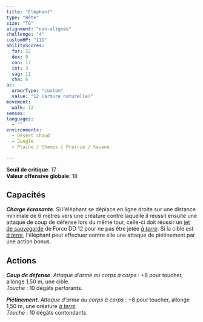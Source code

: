 ```yaml
---
title: "Éléphant"
type: "Bête"
size: "TG"
alignment: "non-alignée"
challenge: "4"
customHP: "111"
abilityScores:
  for: 22
  dex: 9
  con: 17
  int: 3
  sag: 11
  cha: 6
ac:
  armorType: "custom"
  value: "12 (armure naturelle)"
movement:
  walk: 12
senses:
languages:
  - ""
environments:
  - Désert chaud
  - Jungle
  - Plaine / Champs / Prairie / Savane

---
```

**Seuil de critique**: 17      
**Valeur offensive globale**: 18     
## Capacités
_**Charge écrasante**_. Si l'éléphant se déplace en ligne droite sur une distance minimale de 6 mètres vers une créature contre laquelle il réussit ensuite une attaque de coup de défense lors du même tour, celle-ci doit réussir un [jet de sauvegarde](/utiliser-les-caracteristiques/#jets-de-sauvegarde) de Force DD 12 pour ne pas être jetée [_à terre_](/gerer-la-sante-du-personnage/#a-terre). Si la cible est [_à terre_](/gerer-la-sante-du-personnage/#a-terre), l'éléphant peut effectuer contre elle une attaque de piétinement par une action bonus.

## Actions
_**Coup de défense**_. _Attaque d'arme au corps à corps_ : +8 pour toucher, allonge 1,50 m, une cible.  
_Touché_ : 10 dégâts perforants.

_**Piétinement**_. _Attaque d'arme au corps à corps_ : +8 pour toucher, allonge 1,50 m, une créature [_à terre_](/gerer-la-sante-du-personnage/#a-terre).  
_Touché_ : 10 dégâts contondants.
